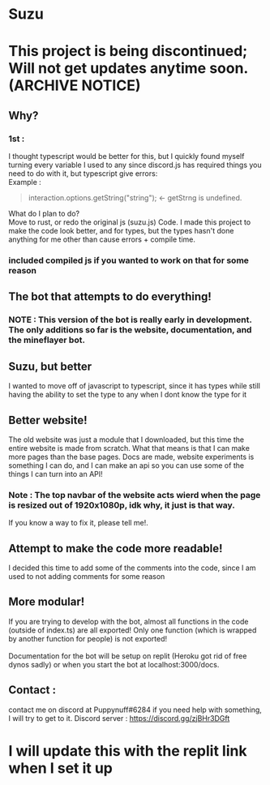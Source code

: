 # Suzu

# This project is being discontinued; Will not get updates anytime soon. (ARCHIVE NOTICE)
## Why?
### 1st :
I thought typescript would be better for this, but I quickly found myself turning every variable I used to any since discord.js has required things you need to do with it, but typescript give errors:<br>
Example : <br>
> interaction.options.getString("string"); <- getStrng is undefined.

What do I plan to do?<br>
Move to rust, or redo the original js (suzu.js) Code. I made this project to make the code look better, and for types, but the types hasn't done anything for me other than cause errors + compile time.

### included compiled js if you wanted to work on that for some reason 

## The bot that attempts to do everything!

### NOTE : This version of the bot is really early in development. The only additions so far is the website, documentation, and the mineflayer bot.

## Suzu, but better

I wanted to move off of javascript to typescript, since it has types while still having the ability to set the type to any when I dont know the type for it

## Better website!
The old website was just a module that I downloaded, but this time the entire website is made from scratch. What that means is that I can make more pages than the base pages.
Docs are made, website experiments is something I can do, and I can make an api so you can use some of the things I can turn into an API!

### Note : The top navbar of the website acts wierd when the page is resized out of 1920x1080p, idk why, it just is that way.
If you know a way to fix it, please tell me!.

## Attempt to make the code more readable!
I decided this time to add some of the comments into the code, since I am used to not adding comments for some reason

## More modular!
If you are trying to develop with the bot, almost all functions in the code (outside of index.ts) are all exported! Only one function (which is wrapped by another function for people) is not exported!<br><br>
Documentation for the bot will be setup on replit (Heroku got rid of free dynos sadly) or when you start the bot at localhost:3000/docs.

## Contact : 
contact me on discord at Puppynuff#6284 if you need help with something, I will try to get to it.
Discord server : https://discord.gg/zjBHr3DGft

# I will update this with the replit link when I set it up
